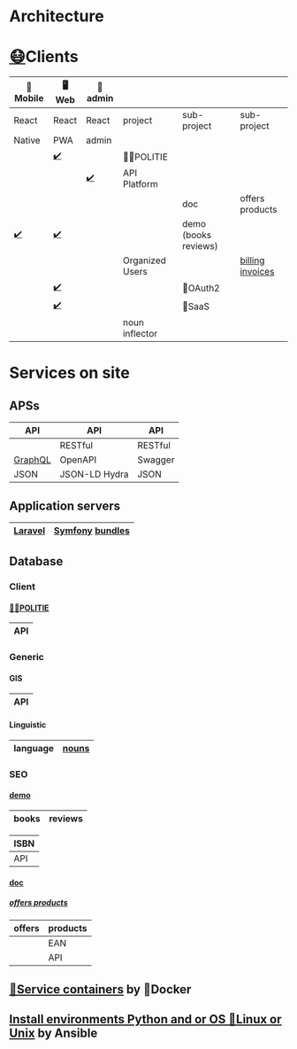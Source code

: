 # Architecture
# [😷](http://github.com/noud/mouth-mask)Clients
| 📱Mobile | 🖥️Web | 🔧admin |  |  |  |
| --- | --- | --- | --- | --- | --- |
| React | React | React | project | sub-project | sub-project |
| Native | PWA | admin |  |  |  |
|  | [✔️](http://github.com/noud/react-openapi-politie) |  | 👮‍♀️POLITIE |  |  |
|  |  | [✔️](http://github.com/noud/api-platform-react-admin) | API Platform |  |  |
|  |  |  |  | doc | offers products |
| [✔️](http://github.com/noud/react-native-openapi-api-platform-demo) | [✔️](http://github.com/noud/react-openapi-api-platform-demo) |  |  | demo (books reviews) |  |
|  |  |  | Organized Users |  | [billing](https://github.com/noud?tab=repositories&q=billing) [invoices](https://github.com/noud?tab=repositories&q=invoices) |
|  | [✔️](http://github.com/noud/frontend) |  |  | 👤OAuth2 |  |
|  | [✔️](http://github.com/noud/laravel-billing) |  |  | 🏢SaaS |  |
|  |  |  | noun inflector |  |  |
# Services on site
## APSs
| API | API | API |
| --- | --- | --- |
|  | RESTful | RESTful |
| [GraphQL](http://github.com/noud/saas) | OpenAPI | Swagger |
| JSON | JSON-LD Hydra | JSON |
## Application servers
| [Laravel](http://packagist.org/packages/noud/laravel-api-platform) | [Symfony](http://github.com/noud/gripp_symfony) [bundles](http://packagist.org/users/noud/packages/?query=noud%2Fapi-platform-) |
| --- | --- |
## Database
### Client
#### [👮‍♀️POLITIE](http://packagist.org/packages/noud/politie-open-data-api)
| API |
| --- |
### Generic
#### GIS
| API |
| --- |
#### Linguistic
| language | [nouns](http://github.com/noud/noun-db) |
| --- | --- |
### SEO
#### [demo](http://github.com/noud/api-platform-book-review-bundle)
| books | reviews |
| --- | --- |

| ISBN |
| --- |
| API |
#### [doc](https://github.com/noud?tab=repositories&q=api-platform-+bundle)
##### [offers products](https://github.com/noud/api-platform-product-offer-bundle)
| offers | products |
| --- | --- |
|  | EAN |
|  | API |
## [🧰Service containers](http://github.com/noud/noud/blob/master/README-containers.md) by 🐳Docker
## [Install environments Python and or OS 🐧Linux or Unix](http://github.com/noud/noud/blob/master/README-OS.md) by Ansible